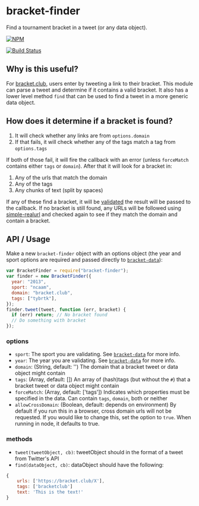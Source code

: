 # bracket-finder

Find a tournament bracket in a tweet (or any data object).

[![NPM](https://nodei.co/npm/bracket-finder.png)](https://nodei.co/npm/bracket-finder/)

[![Build Status](https://travis-ci.org/bracketclub/bracket-finder.png?branch=master)](https://travis-ci.org/bracketclub/bracket-finder)

## Why is this useful?

For [bracket.club](https://bracket.club), users enter by tweeting a link to their bracket. This module can parse a tweet and determine if it contains a valid bracket. It also has a lower level method `find` that can be used to find a tweet in a more generic data object.

## How does it determine if a bracket is found?

1. It will check whether any links are from `options.domain`
2. If that fails, it will check whether any of the tags match a tag from `options.tags`

If both of those fail, it will fire the callback with an error (unless `forceMatch` contains either `tags` or `domain`). After that it will look for a bracket in:

1. Any of the urls that match the domain
2. Any of the tags
3. Any chunks of text (split by spaces)

If any of these find a bracket, it will be [validated](https://github.com/bracketclub/bracket-validator) the result will be passed to the callback. If no bracket is still found, any URLs will be followed using [simple-realurl](https://github.com/lukekarrys/simple-node-realurl) and checked again to see if they match the domain and contain a bracket.

## API / Usage

Make a new `bracket-finder` object with an options object (the year and sport options are required and passed directly to [`bracket-data`](https://github.com/bracketclub/bracket-data#which-sports-does-it-have)):

```js
var BracketFinder = require("bracket-finder");
var finder = new BracketFinder({
  year: "2013",
  sport: "ncaam",
  domain: "bracket.club",
  tags: ["tybrtk"],
});
finder.tweet(tweet, function (err, bracket) {
  if (err) return; // No bracket found
  // Do something with bracket
});
```

### options

- `sport`: The sport you are validating. See [`bracket-data`](https://github.com/bracketclub/bracket-data#api) for more info.
- `year`: The year you are validating. See [`bracket-data`](https://github.com/bracketclub/bracket-data#api) for more info.
- `domain`: (String, default: '') The domain that a bracket tweet or data object might contain
- `tags`: (Array, default: []) An array of (hash)tags (but without the `#`) that a bracket tweet or data object might contain
- `forceMatch`: (Array, default: ['tags']) Indicates which properties must be specified in the data. Can contain `tags`, `domain`, both or neither
- `allowCrossDomain`: (Boolean, default: depends on environment) By default if you run this in a browser, cross domain urls will not be requested. If you would like to change this, set the option to `true`. When running in node, it defaults to true.

### methods

- `tweet(tweetObject, cb)`: tweetObject should in the format of a tweet from Twitter's API
- `find(dataObject, cb)`: dataObject should have the following:

```js
{
    urls: ['https://bracket.club/X'],
    tags: ['bracketclub']
    text: 'This is the text!'
}
```
